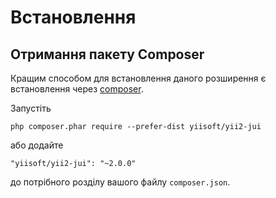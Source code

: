 Встановлення
============

## Отримання пакету Composer

Кращим способом для встановлення даного розширення є встановлення через [composer](https://getcomposer.org/download/).

Запустіть

```
php composer.phar require --prefer-dist yiisoft/yii2-jui
```

або додайте

```
"yiisoft/yii2-jui": "~2.0.0"
```

до потрібного розділу вашого файлу `composer.json`.
